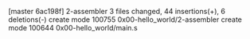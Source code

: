 [master 6ac198f] 2-assembler
 3 files changed, 44 insertions(+), 6 deletions(-)
 create mode 100755 0x00-hello_world/2-assembler
 create mode 100644 0x00-hello_world/main.s

